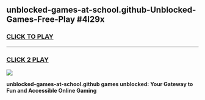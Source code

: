 
## unblocked-games-at-school.github-Unblocked-Games-Free-Play #4l29x
<h3>
<a href="https://us.freeplayer.one?title=unblocked-games-at-school.github&ref=9M">CLICK TO PLAY</a></h3>
<hr>

<h3>
<a href="https://us.freeplayer.one?title=unblocked-games-at-school.github&ref=9M">CLICK 2 PLAY</a>
  
</h3>

<a href="https://us.freeplayer.one?title=unblocked-games-at-school.github&ref=9M"><img src="https://clearcache.store/games.png"></a>


**unblocked-games-at-school.github games unblocked: Your Gateway to Fun and Accessible Online Gaming**
